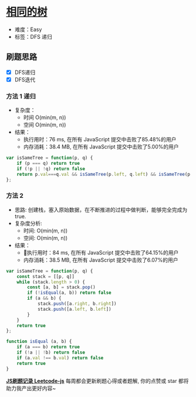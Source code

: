 # [相同的树](https://leetcode-cn.com/problems/same-tree/)

- 难度：Easy
- 标签：DFS 递归

## 刷题思路

- [x] DFS递归
- [x] DFS迭代

### 方法 1 递归

- 复杂度：
    - 时间 O(min(m, n))
    - 空间 O(min(m, n))
- 结果：
    - 执行用时：76 ms, 在所有 JavaScript 提交中击败了85.48%的用户
    - 内存消耗：38.4 MB, 在所有 JavaScript 提交中击败了5.00%的用户

``` js
var isSameTree = function(p, q) {
    if (p === q) return true
    if (!p || !q) return false
    return p.val===q.val && isSameTree(p.left, q.left) && isSameTree(p.right, q.right)
};
```

### 方法 2

- 思路: 创建栈，塞入原始数据，在不断推进的过程中做判断，能够完全完成为 true.
- 复杂度分析:
    - 时间: O(min(m, n))
    - 空间: O(min(m, n))
- 结果：
    - 执行用时：84 ms, 在所有 JavaScript 提交中击败了64.15%的用户
    - 内存消耗：38.5 MB, 在所有 JavaScript 提交中击败了6.07%的用户

``` js
var isSameTree = function(p, q) {
    const stack = [[p, q]]
    while (stack.length > 0) {
        const [a, b] = stack.pop()
        if (!isEqual(a, b)) return false
        if (a && b) {
            stack.push([a.right, b.right])
            stack.push([a.left, b.left])
        }
    }
    return true
};

function isEqual (a, b) {
    if (a === b) return true
    if (!a || !b) return false
    if (a.val !== b.val) return false
    return true
}
```

**[JS刷题记录 Leetcode-js](https://github.com/Nodreame/leetcode-js)** 每周都会更新刷题心得或者题解, 你的点赞或 star 都将助力我产出更好内容~
